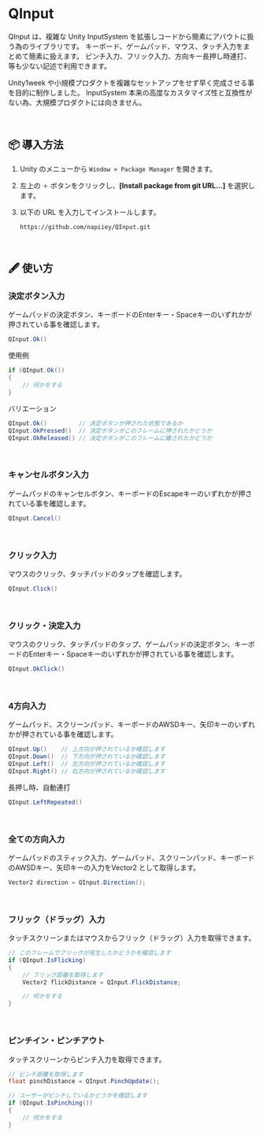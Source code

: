 # QInput

QInput は、複雑な Unity InputSystem を拡張しコードから簡素にアバウトに扱う為のライブラリです。
キーボード、ゲームパッド、マウス、タッチ入力をまとめて簡素に扱えます。
ピンチ入力、フリック入力、方向キー長押し時連打、等も少ない記述で利用できます。

Unity1week や小規模プロダクトを複雑なセットアップをせず早く完成させる事を目的に制作しました。
InputSystem 本来の高度なカスタマイズ性と互換性がない為、大規模プロダクトには向きません。

&nbsp;
## 📦 導入方法

1. Unity のメニューから `Window > Package Manager` を開きます。
2. 左上の `＋` ボタンをクリックし、**[Install package from git URL...]** を選択します。
3. 以下の URL を入力してインストールします。

    ```
    https://github.com/napiiey/QInput.git
    ```

&nbsp;
## 🖋 使い方

### 決定ボタン入力
ゲームパッドの決定ボタン、キーボードのEnterキー・Spaceキーのいずれかが押されている事を確認します。

```csharp
QInput.Ok()
```
使用例
```csharp
if (QInput.Ok())
{
    // 何かをする
}
```

バリエーション
```csharp
QInput.Ok()         // 決定ボタンが押された状態であるか
QInput.OkPressed()  // 決定ボタンがこのフレームに押されたかどうか
QInput.OkReleased() // 決定ボタンがこのフレームに離されたかどうか
```

&nbsp;
### キャンセルボタン入力
ゲームパッドのキャンセルボタン、キーボードのEscapeキーのいずれかが押されている事を確認します。

```csharp
QInput.Cancel()
```

&nbsp;
### クリック入力
マウスのクリック、タッチパッドのタップを確認します。

```csharp
QInput.Click()
```

&nbsp;
### クリック・決定入力
マウスのクリック、タッチパッドのタップ、ゲームパッドの決定ボタン、キーボードのEnterキー・Spaceキーのいずれかが押されている事を確認します。

```csharp
QInput.OkClick()
```

&nbsp;
### 4方向入力
ゲームパッド、スクリーンパッド、キーボードのAWSDキー、矢印キーのいずれかが押されている事を確認します。
```csharp
QInput.Up()    // 上方向が押されているか確認します
QInput.Down()  // 下方向が押されているか確認します
QInput.Left()  // 左方向が押されているか確認します
QInput.Right() // 右方向が押されているか確認します
```
長押し時、自動連打
```csharp
QInput.LeftRepeated()
```

&nbsp;
### 全ての方向入力
ゲームパッドのスティック入力、ゲームパッド、スクリーンパッド、キーボードのAWSDキー、矢印キーの入力をVector2 として取得します。
```csharp
Vector2 direction = QInput.Direction();
```

&nbsp;
### フリック（ドラッグ）入力

タッチスクリーンまたはマウスからフリック（ドラッグ）入力を取得できます。

```csharp
// このフレームでフリックが発生したかどうかを確認します
if (QInput.IsFlicking)
{
    // フリック距離を取得します
    Vector2 flickDistance = QInput.FlickDistance;

    // 何かをする
}
```

&nbsp;
### ピンチイン・ピンチアウト

タッチスクリーンからピンチ入力を取得できます。

```csharp
// ピンチ距離を取得します
float pinchDistance = QInput.PinchUpdate();

// ユーザーがピンチしているかどうかを確認します
if (QInput.IsPinching())
{
    // 何かをする
}
```

